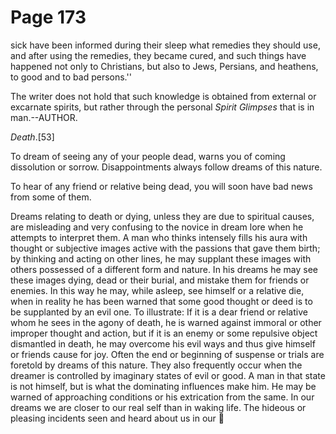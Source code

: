 # Page 173
sick have been informed during their sleep what remedies they should use,
and after using the remedies, they became cured, and such things have
happened not only to Christians, but also to Jews, Persians, and heathens,
to good and to bad persons.''


The writer does not hold that such knowledge is obtained from external
or excarnate spirits, but rather through the personal _Spirit Glimpses_
that is in man.--AUTHOR.



_Death_.[53]


To dream of seeing any of your people dead, warns you of coming dissolution
or sorrow. Disappointments always follow dreams of this nature.


To hear of any friend or relative being dead, you will soon have bad news
from some of them.


Dreams relating to death or dying, unless they are due
to spiritual causes, are misleading and very confusing to
the novice in dream lore when he attempts to interpret them.
A man who thinks intensely fills his aura with thought or
subjective images active with the passions that gave them birth;
by thinking and acting on other lines, he may supplant these
images with others possessed of a different form and nature.
In his dreams he may see these images dying, dead or
their burial, and mistake them for friends or enemies.
In this way he may, while asleep, see himself or a relative die,
when in reality he has been warned that some good thought
or deed is to be supplanted by an evil one. To illustrate:
If it is a dear friend or relative whom he sees in the agony
of death, he is warned against immoral or other improper thought
and action, but if it is an enemy or some repulsive object
dismantled in death, he may overcome his evil ways and thus give
himself or friends cause for joy. Often the end or beginning
of suspense or trials are foretold by dreams of this nature.
They also frequently occur when the dreamer is controlled by imaginary
states of evil or good. A man in that state is not himself,
but is what the dominating influences make him. He may be warned
of approaching conditions or his extrication from the same.
In our dreams we are closer to our real self than in waking life.
The hideous or pleasing incidents seen and heard about us in our
